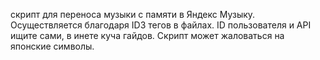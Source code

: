 скрипт для переноса музыки с памяти в Яндекс Музыку. Осуществляется благодаря ID3 тегов в файлах. ID пользователя и API ищите сами, в инете куча гайдов. Скрипт может жаловаться на японские символы.
